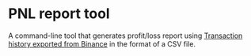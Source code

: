 # PNL report tool

A command-line tool that generates profit/loss report
using [Transaction history exported from Binance](https://www.binance.com/en/my/wallet/history/) in
the format of a CSV file.
